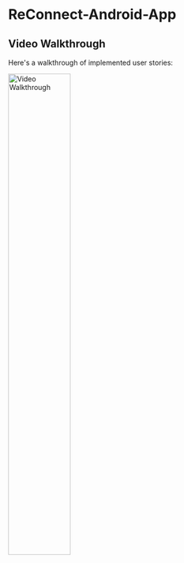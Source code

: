 # ReConnect-Android-App

## Video Walkthrough

Here's a walkthrough of implemented user stories:

<img src='https://github.com/gabrielsaruhashi/My-Simple-Tweets/blob/master/twitter-vid.gif' title='Video Walkthrough' width='50%' alt='Video Walkthrough' height="50%" />

